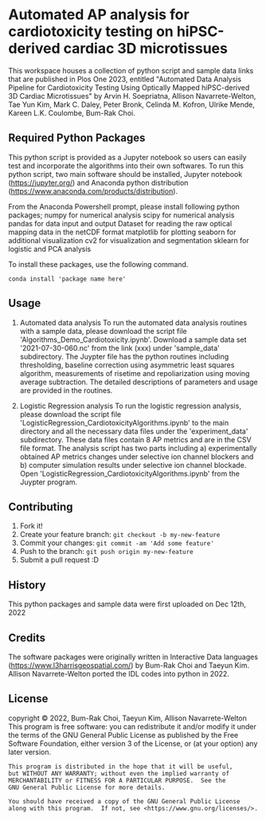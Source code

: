 # Automated AP analysis for cardiotoxicity testing on hiPSC-derived cardiac 3D microtissues

This workspace houses a collection of python script and sample data links that are published in Plos One 2023, entitled "Automated Data Analysis Pipeline for Cardiotoxicity Testing Using Optically Mapped hiPSC-derived 3D Cardiac Microtissues" by Arvin H. Soepriatna, Allison Navarrete-Welton, Tae Yun Kim, Mark C. Daley, Peter Bronk, Celinda M. Kofron, Ulrike Mende, Kareen L.K. Coulombe, Bum-Rak Choi. 

## Required Python Packages

This python script is provided as a Jupyter notebook so users can easily test and incorporate the algorithms into their own softwares. To run this python script, two main software should be installed, Jupyter notebook (https://jupyter.org/) and Anaconda python distribution (https://www.anaconda.com/products/distribution).

From the Anaconda Powershell prompt, please install following python packages; 
    numpy for numerical analysis
    scipy for numerical analysis
    pandas for data input and output
    Dataset for reading the raw optical mapping data in the netCDF format
    matplotlib for plotting
    seaborn for additional visualization
    cv2 for visualization and segmentation
    sklearn for logistic and PCA analysis 



To install these packages, use the following command.

    conda install 'package name here'


## Usage

1. Automated data analysis
To run the automated data analysis routines with a sample data, please download the script file 'Algorithms_Demo_Cardiotoxicity.ipynb'. Download a sample data set '2021-07-30-060.nc' from the link (xxx) under 'sample_data' subdirectory. The Juypter file has the python routines including thresholding, baseline correction using asymmetric least squares algorithm, measurements of risetime and repoliarization using moving average subtraction. The detailed descriptions of parameters and usage are provided in the routines.


2. Logistic Regression analysis
To run the logistic regression analysis, please download the script file 'LogisticRegression_CardiotoxicityAlgorithms.ipynb' to the main directory and all the necessary data files under the 'experiment_data' subdirectory. These data files contain 8 AP metrics and are in the CSV file format. The analysis script has two parts including a) experimentally obtained AP metrics changes under selective ion channel blockers and b) computer simulation results under selective ion channel blockade. Open 'LogisticRegression_CardiotoxicityAlgorithms.ipynb' from the Juypter program.


## Contributing

1. Fork it!
2. Create your feature branch: `git checkout -b my-new-feature`
3. Commit your changes: `git commit -am 'Add some feature'`
4. Push to the branch: `git push origin my-new-feature`
5. Submit a pull request :D

## History

This python packages and sample data were first uploaded on Dec 12th, 2022

## Credits
The software packages were originally written in Interactive Data languages (https://www.l3harrisgeospatial.com/) by Bum-Rak Choi and Taeyun Kim. Allison Navarrete-Welton ported the IDL codes into python in 2022.

## License

copyright © 2022, Bum-Rak Choi, Taeyun Kim, Allison Navarrete-Welton
 This program is free software: you can redistribute it and/or modify
    it under the terms of the GNU General Public License as published by
    the Free Software Foundation, either version 3 of the License, or
    (at your option) any later version.

    This program is distributed in the hope that it will be useful,
    but WITHOUT ANY WARRANTY; without even the implied warranty of
    MERCHANTABILITY or FITNESS FOR A PARTICULAR PURPOSE.  See the
    GNU General Public License for more details.

    You should have received a copy of the GNU General Public License
    along with this program.  If not, see <https://www.gnu.org/licenses/>.
